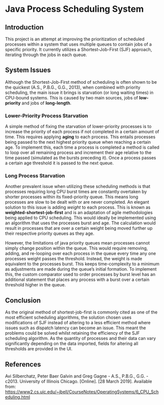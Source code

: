 # Java Process Scheduling System

## Introduction
This project is an attempt at improving the prioritization of scheduled processes within a system that uses multiple queues to contain jobs of a specific priority. It currently utilizes a Shortest-Job-First (SJF) approach, iterating through the jobs in each queue.

## System Issues
Although the Shortest-Job-First method of scheduling is often shown to be the quickest (A.S., P.B.G., G.G., 2013), when combined with priority scheduling, the main issue it brings is starvation (or long waiting times) in CPU-bound systems. This is caused by two main sources, jobs of __low-priority__ and jobs of __long-length__. 

### Lower-Priority Process Starvation
A simple method of fixing the starvation of lower-priority processes is to increase the priority of each process if not completed in a certain amount of time. This requires applying __aging__ to each process. This entails processes being passed to the next highest priority queue when reaching a certain age. To implement this, each time a process is completed a method is called to loop over all remaining process and increment their age relative to the time passed (simulated as the bursts preceding it). Once a process passes a certain age threshold it is passed to the next queue. 

### Long Process Starvation 
Another prevalent issue when utilizing these scheduling methods is that processes requiring long CPU burst times are constantly overtaken by shorter processes within its fixed-priority queue. This means long processes are slow to be dealt with or are never completed. 
An elegant solution to this issue is adding _weight_ to each process. This is known as **weighted-shortest-job-first** and is an adaptation of agile methodologies being applied to CPU scheduling. This would ideally be implemented using an algorithm that uses the processes burst and age. The calculation would result in processes that are over a certain weight being moved further up their respective priority queues as they age. 

However, the limitations of java priority queues mean processes cannot simply change position within the queue. This would require removing, adding, and re-looping over each process in the queue every time any one processes weight passes the threshold. Instead, the weight is made equivalent to the processes burst. This keeps time-complexity to a minimum as adjustments are made during the queue’s initial formation. To implement this, the custom comparator used to order processes by burst level has an additional statement that places any process with a burst over a certain threshold higher in the queue. 

## Conclusion
As the original method of shortest-job-first is commonly cited as one of the most efficient scheduling algorithms, the solution chosen uses modifications of SJF instead of altering to a less efficient method where issues such as dispatch latency can become an issue. This meant the problems could be solved whilst retaining the efficiency of the SJF scheduling algorithm. As the quantity of processes and their data can vary significantly depending on the data imported, fields for altering all thresholds are provided in the UI.


## References
Avi Silberchatz, Peter Baer Galvin and Greg Gagne - A.S., P.B.G., G.G. - c2013. University of Illinois Chicago. [Online]. [28 March 2019]. Available from: https://www2.cs.uic.edu/~jbell/CourseNotes/OperatingSystems/6_CPU_Scheduling.html 
